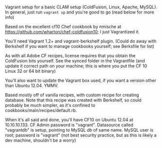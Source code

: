 Vagrant setup for a basic CLAM setup (ColdFusion, Linux, Apache, MySQL).
In general, just run ```vagrant up``` and you're good to go (read below for more info)

Based on the excellent cf10 Chef cookbook by nmische at https://github.com/wharton/chef-coldfusion10; I just Vagrantized it. 

You'll need Vagrant 1.2+ and vagrant-berkshelf plugin. (Could do away with Berkshelf if you want to manage cookbooks yourself; see Berksfile for list)

As with all Adobe CF recipes, license requires that you obtain the ColdFusion bits yourself. See the synced folder in the Vagrantfile (and update it correct path on your machine; this is where you put the CF 10 Linux 32 or 64 bit binary)

You'll also want to update the Vagrant box used, if you want a version other than Ubuntu 12.04. YMMV.

Based mostly off of vanilla recipes, with custom recipe for creating database. Note that this recipe was created with Berkshelf, so could probably be much simpler, as it's confined to cookbooks/main/recipes/default.rb.

When it's all said and done, you'll have CF10 on Ubuntu 12.04 at 10.10.10.133. CF Admin password is "vagrant". Datasource called "vagrantdb" is setup, pointing to MySQL db of same name. MySQL user is root; password is "vagrant" (not best security practice, but as this is likely a dev machine, shouldn't be a worry)

